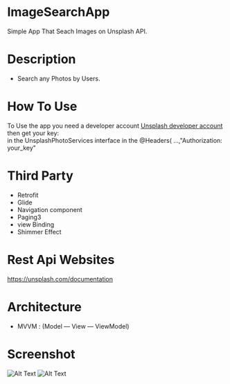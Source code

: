 # ImageSearchApp
Simple App That Seach Images on Unsplash API.

# Description 
- Search any Photos by Users.

# How To Use
To Use the app you need a developer account [Unsplash developer account](https://unsplash.com/documentation#creating-a-developer-account) then get your key:  
in the UnsplashPhotoServices interface in the  @Headers( ...,"Authorization: your_key"

# Third Party 
- Retrofit
- Glide
- Navigation component
- Paging3
- view Binding
- Shimmer Effect

# Rest Api Websites
https://unsplash.com/documentation

# Architecture
- MVVM : (Model — View — ViewModel)

# Screenshot 
![Alt Text](https://media.giphy.com/media/1sOA97LV1rAaL7JnWu/giphy.gif)
![Alt Text](https://media.giphy.com/media/HCgswJ4XFwjALYYTT7/giphy.gif)

